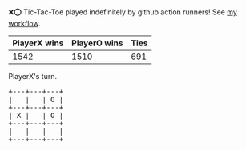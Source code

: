 :x::o: Tic-Tac-Toe played indefinitely by github action runners! See [my workflow](.github/workflows/play.yaml).

|PlayerX wins|PlayerO wins|Ties|
|-|-|-|
|1542|1510|691|

PlayerX's turn.

<pre>
+---+---+---+
|   |   | O |
+---+---+---+
| X |   | O |
+---+---+---+
|   |   |   |
+---+---+---+
</pre>